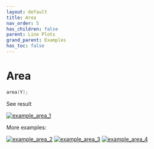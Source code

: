 ```yaml
---
layout: default
title: Area
nav_order: 5
has_children: false
parent: Line Plots
grand_parent: Examples
has_toc: false
---
```

# Area

```cpp
area(Y);
```


See result
    
[![example_area_1](https://github.com/alandefreitas/matplotplusplus/blob/master/docs/examples/line_plot/area/area_1.svg)](https://github.com/alandefreitas/matplotplusplus/blob/master/examples/line_plot/area/area_1.cpp)

More examples:
    
[![example_area_2](https://github.com/alandefreitas/matplotplusplus/blob/master/docs/examples/line_plot/area/area_2_thumb.png)](https://github.com/alandefreitas/matplotplusplus/blob/master/examples/line_plot/area/area_2.cpp)  [![example_area_3](https://github.com/alandefreitas/matplotplusplus/blob/master/docs/examples/line_plot/area/area_3_thumb.png)](https://github.com/alandefreitas/matplotplusplus/blob/master/examples/line_plot/area/area_3.cpp)  [![example_area_4](https://github.com/alandefreitas/matplotplusplus/blob/master/docs/examples/line_plot/area/area_4_thumb.png)](https://github.com/alandefreitas/matplotplusplus/blob/master/examples/line_plot/area/area_4.cpp)
  





<!-- Generated with mdsplit: https://github.com/alandefreitas/mdsplit -->
